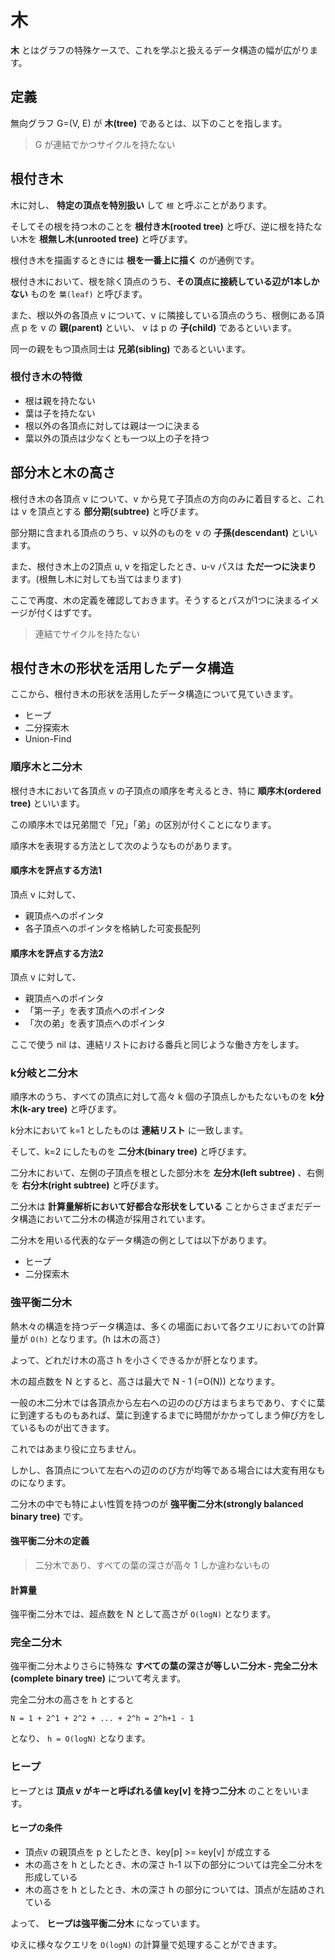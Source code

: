 # 木

**木** とはグラフの特殊ケースで、これを学ぶと扱えるデータ構造の幅が広がります。

## 定義

無向グラフ G=(V, E) が **木(tree)** であるとは、以下のことを指します。

> G が連結でかつサイクルを持たない

## 根付き木

木に対し、 **特定の頂点を特別扱い** して `根` と呼ぶことがあります。

そしてその根を持つ木のことを **根付き木(rooted tree)** と呼び、逆に根を持たない木を **根無し木(unrooted tree)** と呼びます。

根付き木を描画するときには **根を一番上に描く** のが通例です。

根付き木において、根を除く頂点のうち、**その頂点に接続している辺が1本しかない** ものを `葉(leaf)` と呼びます。

また、根以外の各頂点 v について、v に隣接している頂点のうち、根側にある頂点 p を v の **親(parent)** といい、 v は p の **子(child)** であるといいます。

同一の親をもつ頂点同士は **兄弟(sibling)** であるといいます。

### 根付き木の特徴

- 根は親を持たない
- 葉は子を持たない
- 根以外の各頂点に対しては親は一つに決まる
- 葉以外の頂点は少なくとも一つ以上の子を持つ

## 部分木と木の高さ

根付き木の各頂点 v について、v から見て子頂点の方向のみに着目すると、これは v を頂点とする **部分期(subtree)** と呼びます。

部分期に含まれる頂点のうち、v 以外のものを v の **子孫(descendant)** といいます。

また、根付き木上の2頂点 u, v を指定したとき、u-v パスは **ただ一つに決まり** ます。(根無し木に対しても当てはまります)

ここで再度、木の定義を確認しておきます。そうするとパスが1つに決まるイメージが付くはずです。

> 連結でサイクルを持たない

## 根付き木の形状を活用したデータ構造

ここから、根付き木の形状を活用したデータ構造について見ていきます。

- ヒープ
- 二分探索木
- Union-Find

### 順序木と二分木

根付き木において各頂点 v の子頂点の順序を考えるとき、特に **順序木(ordered tree)** といいます。

この順序木では兄弟間で「兄」「弟」の区別が付くことになります。

順序木を表現する方法として次のようなものがあります。

#### 順序木を評点する方法1

頂点 v に対して、

- 親頂点へのポインタ
- 各子頂点へのポインタを格納した可変長配列

#### 順序木を評点する方法2

頂点 v に対して、

- 親頂点へのポインタ
- 「第一子」を表す頂点へのポインタ
- 「次の弟」を表す頂点へのポインタ

ここで使う nil は、連結リストにおける番兵と同じような働き方をします。

### k分岐と二分木

順序木のうち、すべての頂点に対して高々 k 個の子頂点しかもたないものを **k分木(k-ary tree)** と呼びます。

k分木において k=1 としたものは **連結リスト** に一致します。

そして、k=2 にしたものを **二分木(binary tree)** と呼びます。

二分木において、左側の子頂点を根とした部分木を **左分木(left subtree)** 、右側を **右分木(right subtree)** と呼びます。

二分木は **計算量解析において好都合な形状をしている** ことからさまざまだデータ構造において二分木の構造が採用されています。

二分木を用いる代表的なデータ構造の例としては以下があります。

- ヒープ
- 二分探索木

### 強平衡二分木

熱木々の構造を持つデータ構造は、多くの場面において各クエリにおいての計算量が `O(h)` となります。(h は木の高さ）

よって、どれだけ木の高さ h を小さくできるかが肝となります。

木の超点数を N とすると、高さは最大で N - 1 (=O(N)) となります。

一般の木二分木では各頂点から左右への辺ののび方はまちまちであり、すぐに葉に到達するものもあれば、葉に到達するまでに時間がかかってしまう伸び方をしているものが出てきます。

これではあまり役に立ちません。

しかし、各頂点について左右への辺ののび方が均等である場合には大変有用なものになります。

二分木の中でも特によい性質を持つのが **強平衡二分木(strongly balanced binary tree)** です。

#### 強平衡二分木の定義

> 二分木であり、すべての葉の深さが高々 1 しか違わないもの

#### 計算量

強平衡二分木では、超点数を N として高さが `O(logN)` となります。

### 完全二分木

強平衡二分木よりさらに特殊な **すべての葉の深さが等しい二分木 - 完全二分木(complete binary tree)** について考えます。

完全二分木の高さを h とすると

```
N = 1 + 2^1 + 2^2 + ... + 2^h = 2^h+1 - 1
```

となり、 `h = O(logN)` となります。

### ヒープ

ヒープとは **頂点 v がキーと呼ばれる値 key[v] を持つ二分木** のことをいいます。

#### ヒープの条件

- 頂点v の親頂点を p としたとき、key[p] >= key[v] が成立する
- 木の高さを h としたとき、木の深さ h-1 以下の部分については完全二分木を形成している
- 木の高さを h としたとき、木の深さ h の部分については、頂点が左詰めされている

よって、 **ヒープは強平衡二分木** になっています。

ゆえに様々なクエリを `O(logN)` の計算量で処理することができます。


